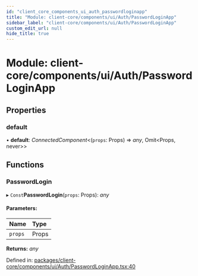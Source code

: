 ```yaml
---
id: "client_core_components_ui_auth_passwordloginapp"
title: "Module: client-core/components/ui/Auth/PasswordLoginApp"
sidebar_label: "client-core/components/ui/Auth/PasswordLoginApp"
custom_edit_url: null
hide_title: true
---
```


# Module: client-core/components/ui/Auth/PasswordLoginApp

## Properties

### default

• **default**: *ConnectedComponent*<(`props`: Props) => *any*, Omit<Props, never\>\>

## Functions

### PasswordLogin

▸ `Const`**PasswordLogin**(`props`: Props): *any*

#### Parameters:

Name | Type |
:------ | :------ |
`props` | Props |

**Returns:** *any*

Defined in: [packages/client-core/components/ui/Auth/PasswordLoginApp.tsx:40](https://github.com/xr3ngine/xr3ngine/blob/5a0f83ed8/packages/client-core/components/ui/Auth/PasswordLoginApp.tsx#L40)
